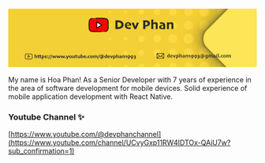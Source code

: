 [<img src="https://github.com/hoaphantn7604/file-upload/blob/master/document/profile/hoa_phan_dev_banner.png">](https://www.youtube.com/channel/UCvyGxp11RW4IDTOx-QAjU7w?sub_confirmation=1)

My name is Hoa Phan! 
As a Senior Developer with 7 years of experience in the area of software development for mobile devices. Solid
experience of mobile application development with React Native.

### Youtube Channel ✨
[https://www.youtube.com/@devphanchannel](https://www.youtube.com/channel/UCvyGxp11RW4IDTOx-QAjU7w?sub_confirmation=1)

<!--
**hoaphantn7604/hoaphantn7604** is a ✨ _special_ ✨ repository because its `README.md` (this file) appears on your GitHub profile.

Here are some ideas to get you started:

- 🔭 I’m currently working on ...
- 🌱 I’m currently learning ...
- 👯 I’m looking to collaborate on ...
- 🤔 I’m looking for help with ...
- 💬 Ask me about ...
- 📫 How to reach me: ...
- 😄 Pronouns: ...
- ⚡ Fun fact: ...
-->
